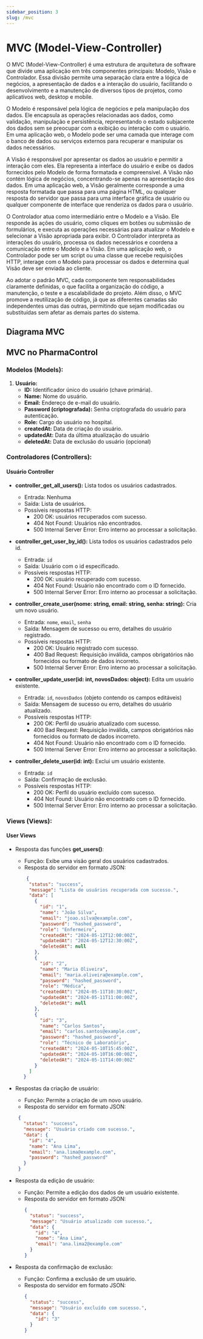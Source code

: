 ```yaml
---
sidebar_position: 3
slug: /mvc
---
```

# MVC (Model-View-Controller)

O MVC (Model-View-Controller) é uma estrutura de arquitetura de software que divide uma aplicação em três componentes principais: Modelo, Visão e Controlador. Essa divisão permite uma separação clara entre a lógica de negócios, a apresentação de dados e a interação do usuário, facilitando o desenvolvimento e a manutenção de diversos tipos de projetos, como aplicativos web, desktop e mobile.

O Modelo é responsável pela lógica de negócios e pela manipulação dos dados. Ele encapsula as operações relacionadas aos dados, como validação, manipulação e persistência, representando o estado subjacente dos dados sem se preocupar com a exibição ou interação com o usuário. Em uma aplicação web, o Modelo pode ser uma camada que interage com o banco de dados ou serviços externos para recuperar e manipular os dados necessários.

A Visão é responsável por apresentar os dados ao usuário e permitir a interação com eles. Ela representa a interface do usuário e exibe os dados fornecidos pelo Modelo de forma formatada e compreensível. A Visão não contém lógica de negócios, concentrando-se apenas na apresentação dos dados. Em uma aplicação web, a Visão geralmente corresponde a uma resposta formatada que passa para uma página HTML, ou qualquer resposta do servidor que passa para uma interface gráfica de usuário ou qualquer componente de interface que renderiza os dados para o usuário.

O Controlador atua como intermediário entre o Modelo e a Visão. Ele responde às ações do usuário, como cliques em botões ou submissão de formulários, e executa as operações necessárias para atualizar o Modelo e selecionar a Visão apropriada para exibir. O Controlador interpreta as interações do usuário, processa os dados necessários e coordena a comunicação entre o Modelo e a Visão. Em uma aplicação web, o Controlador pode ser um script ou uma classe que recebe requisições HTTP, interage com o Modelo para processar os dados e determina qual Visão deve ser enviada ao cliente.

Ao adotar o padrão MVC, cada componente tem responsabilidades claramente definidas, o que facilita a organização do código, a manutenção, o teste e a escalabilidade do projeto. Além disso, o MVC promove a reutilização de código, já que as diferentes camadas são independentes umas das outras, permitindo que sejam modificadas ou substituídas sem afetar as demais partes do sistema.

## Diagrama MVC 

## MVC no PharmaControl

### Modelos (Models):

1. **Usuário:**
   - **ID:** Identificador único do usuário (chave primária).
   - **Name:** Nome do usuário.
   - **Email:** Endereço de e-mail do usuário.
   - **Password (criptografada):** Senha criptografada do usuário para autenticação.
   - **Role:** Cargo do usuário no hospital.
   - **createdAt:** Data de criação do usuário.
   - **updatedAt:** Data da última atualização do usuário
   - **deletedAt:** Data de exclusão do usuário (opcional)

### Controladores (Controllers):

#### Usuário Controller

- **controller_get_all_users():** Lista todos os usuários cadastrados.
  - Entrada: Nenhuma
  - Saída: Lista de usuários.
  - Possíveis respostas HTTP:
      - 200 OK: usuários recuperados com sucesso.
      - 404 Not Found: Usuários não encontrados.
      - 500 Internal Server Error: Erro interno ao processar a solicitação.

- **controller_get_user_by_id():** Lista todos os usuários cadastrados pelo id.
  - Entrada: `id`
  - Saída: Usuário com o id especificado.
  - Possíveis respostas HTTP:
      - 200 OK: usuário recuperado com sucesso.
      - 404 Not Found: Usuário não encontrado com o ID fornecido.
      - 500 Internal Server Error: Erro interno ao processar a solicitação.

- **controller_create_user(nome: string, email: string, senha: string):** Cria um novo usuário.
  - Entrada: `nome`, `email`, `senha`
  - Saída: Mensagem de sucesso ou erro, detalhes do usuário registrado.
  - Possíveis respostas HTTP:
      - 200 OK: Usuário registrado com sucesso.
      - 400 Bad Request: Requisição inválida, campos obrigatórios não fornecidos ou formato de dados incorreto.
      - 500 Internal Server Error: Erro interno ao processar a solicitação.

- **controller_update_user(id: int, novosDados: object):** Edita um usuário existente.
  - Entrada: `id`, `novosDados` (objeto contendo os campos editáveis)
  - Saída: Mensagem de sucesso ou erro, detalhes do usuário atualizado.
  - Possíveis respostas HTTP:
      - 200 OK: Perfil do usuário atualizado com sucesso.
      - 400 Bad Request: Requisição inválida, campos obrigatórios não fornecidos ou formato de dados incorreto.
      - 404 Not Found: Usuário não encontrado com o ID fornecido.
      - 500 Internal Server Error: Erro interno ao processar a solicitação.

- **controller_delete_user(id: int):** Exclui um usuário existente.
  - Entrada: `id`
  - Saída: Confirmação de exclusão.
  - Possíveis respostas HTTP:
      - 200 OK: Perfil do usuário excluído com sucesso.
      - 404 Not Found: Usuário não encontrado com o ID fornecido.
      - 500 Internal Server Error: Erro interno ao processar a solicitação.

### Views (Views):

#### User Views

- Resposta das funções **get_users()**:
   - Função: Exibe uma visão geral dos usuários cadastrados.
   - Resposta do servidor em formato JSON:
  ```json
      {
       "status": "success",
       "message": "Lista de usuários recuperada com sucesso.",
       "data": [
         {
           "id": "1",
           "name": "João Silva",
           "email": "joao.silva@example.com",
           "password": "hashed_password",
           "role": "Enfermeiro",
           "createdAt": "2024-05-12T12:00:00Z",
           "updatedAt": "2024-05-12T12:30:00Z",
           "deletedAt": null
         },
         {
           "id": "2",
           "name": "Maria Oliveira",
           "email": "maria.oliveira@example.com",
           "password": "hashed_password",
           "role": "Médica",
           "createdAt": "2024-05-11T10:30:00Z",
           "updatedAt": "2024-05-11T11:00:00Z",
           "deletedAt": null
         },
         {
           "id": "3",
           "name": "Carlos Santos",
           "email": "carlos.santos@example.com",
           "password": "hashed_password",
           "role": "Técnico de Laboratório",
           "createdAt": "2024-05-10T15:45:00Z",
           "updatedAt": "2024-05-10T16:00:00Z",
           "deletedAt": "2024-05-11T14:00:00Z"
         }
       ]
     }
     ```

- Respostas da criação de usuário:
   - Função: Permite a criação de um novo usuário.
   - Resposta do servidor em formato JSON:
    ```json
     {
       "status": "success",
       "message": "Usuário criado com sucesso.",
       "data": {
         "id": "4",
         "name": "Ana Lima",
         "email": "ana.lima@example.com",
         "password": "hashed_password"
       }
     }
     ```

- Resposta da edição de usuário:
   - Função: Permite a edição dos dados de um usuário existente.
   - Resposta do servidor em formato JSON:
     ```json
     {
       "status": "success",
       "message": "Usuário atualizado com sucesso.",
       "data": {
         "id": "4",
         "nome": "Ana Lima",
         "email": "ana.lima2@example.com"
       }
     }
     ```

- Resposta da confirmação de exclusão:
   - Função: Confirma a exclusão de um usuário.
   - Resposta do servidor em formato JSON:
     ```json
     {
       "status": "success",
       "message": "Usuário excluído com sucesso.",
       "data": {
         "id": "3"
       }
     }
     ```
